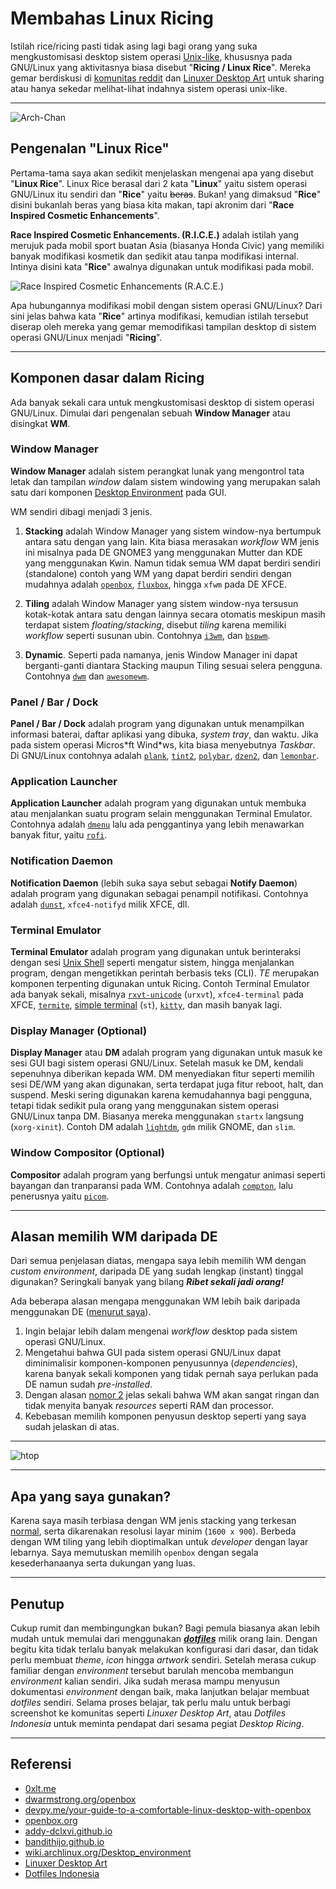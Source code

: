 # Membahas Linux Ricing


Istilah rice/ricing pasti tidak asing lagi bagi orang yang suka mengkustomisasi desktop sistem operasi [Unix-like](https://en.wikipedia.org/wiki/Unix-like), khususnya pada GNU/Linux yang aktivitasnya biasa disebut "**Ricing / Linux Rice**". Mereka gemar berdiskusi di [komunitas reddit](https://www.reddit.com/r/unixporn/) dan [Linuxer Desktop Art](https://web.facebook.com/groups/linuxart/) untuk sharing atau hanya sekedar melihat-lihat indahnya sistem operasi unix-like.

<!--more-->

---

![Arch-Chan](arch-chan.png "Arch-Chan")

## Pengenalan "Linux Rice"
Pertama-tama saya akan sedikit menjelaskan mengenai apa yang disebut "**Linux Rice**". Linux Rice berasal dari 2 kata "**Linux**" yaitu sistem operasi GNU/Linux itu sendiri dan "**Rice**" yaitu ~~beras~~. Bukan! yang dimaksud "**Rice**" disini bukanlah beras yang biasa kita makan, tapi akronim dari "**Race Inspired Cosmetic Enhancements**".

**Race Inspired Cosmetic Enhancements. (R.I.C.E.)** adalah istilah yang merujuk pada mobil sport buatan Asia (biasanya Honda Civic) yang memiliki banyak modifikasi kosmetik dan sedikit atau tanpa modifikasi internal. Intinya disini kata "**Rice**" awalnya digunakan untuk modifikasi pada mobil.

![Race Inspired Cosmetic Enhancements (R.A.C.E.)](car-rice.jpg "Race Inspired Cosmetic Enhancements (R.I.C.E.)")

Apa hubungannya modifikasi mobil dengan sistem operasi GNU/Linux? Dari sini jelas bahwa kata "**Rice**" artinya modifikasi, kemudian istilah tersebut diserap oleh mereka yang gemar memodifikasi tampilan desktop di sistem operasi GNU/Linux menjadi "**Ricing**".

---

## Komponen dasar dalam Ricing
Ada banyak sekali cara untuk mengkustomisasi desktop di sistem operasi GNU/Linux. Dimulai dari pengenalan sebuah **Window Manager** atau disingkat **WM**.

### Window Manager
**Window Manager** adalah sistem perangkat lunak yang mengontrol tata letak dan tampilan _window_ dalam sistem windowing yang merupakan salah satu dari komponen [Desktop Environment](https://en.wikipedia.org/wiki/Desktop_environment) pada GUI.

WM sendiri dibagi menjadi 3 jenis.
1. **Stacking** adalah Window Manager yang sistem window-nya bertumpuk antara satu dengan yang lain. Kita biasa merasakan _workflow_ WM jenis ini misalnya pada DE GNOME3 yang menggunakan Mutter dan KDE yang menggunakan Kwin. Namun tidak semua WM dapat berdiri sendiri (standalone) contoh yang WM yang dapat berdiri sendiri dengan mudahnya adalah [`openbox`](http://openbox.org/wiki/Main_Page), [`fluxbox`](http://fluxbox.org/), hingga `xfwm` pada DE XFCE.

2. **Tiling** adalah Window Manager yang sistem window-nya tersusun kotak-kotak antara satu dengan lainnya secara otomatis meskipun masih terdapat sistem _floating/stacking_, disebut _tiling_ karena memiliki _workflow_ seperti susunan ubin. Contohnya [`i3wm`](https://i3wm.org/), dan [`bspwm`](https://github.com/baskerville/bspwm).

3. **Dynamic**. Seperti pada namanya, jenis Window Manager ini dapat berganti-ganti diantara Stacking maupun Tiling sesuai selera pengguna. Contohnya [`dwm`](https://dwm.suckless.org/) dan [`awesomewm`](https://awesomewm.org/).

### Panel / Bar / Dock
**Panel / Bar / Dock** adalah program yang digunakan untuk menampilkan informasi baterai, daftar aplikasi yang dibuka, _system tray_, dan waktu. Jika pada sistem operasi Micros\*ft Wind\*ws, kita biasa menyebutnya _Taskbar_. Di GNU/Linux contohnya adalah [`plank`](https://launchpad.net/plank), [`tint2`](https://gitlab.com/o9000/tint2), [`polybar`](https://github.com/polybar/polybar), [`dzen2`](http://robm.github.io/dzen/), dan [`lemonbar`](https://github.com/LemonBoy/bar).

### Application Launcher
**Application Launcher** adalah program yang digunakan untuk membuka atau menjalankan suatu program selain menggunakan Terminal Emulator. Contohnya adalah [`dmenu`](https://tools.suckless.org/dmenu/) lalu ada penggantinya yang lebih menawarkan banyak fitur, yaitu [`rofi`](https://github.com/davatorium/rofi).

### Notification Daemon
**Notification Daemon** (lebih suka saya sebut sebagai **Notify Daemon**) adalah program yang digunakan sebagai penampil notifikasi. Contohnya adalah [`dunst`](https://dunst-project.org/), `xfce4-notifyd` milik XFCE, dll.

### Terminal Emulator
**Terminal Emulator** adalah program yang digunakan untuk berinteraksi dengan sesi [Unix Shell](https://en.wikipedia.org/wiki/Unix_shell) seperti mengatur sistem, hingga menjalankan program, dengan mengetikkan perintah berbasis teks (CLI). _TE_ merupakan komponen terpenting digunakan untuk Ricing. Contoh Terminal Emulator ada banyak sekali, misalnya [`rxvt-unicode`](http://software.schmorp.de/pkg/rxvt-unicode.html) (`urxvt`), `xfce4-terminal` pada XFCE, [`termite`](https://github.com/thestinger/termite), [simple terminal](https://st.suckless.org/) (`st`), [`kitty`](https://sw.kovidgoyal.net/kitty/), dan masih banyak lagi.

### Display Manager (Optional)
**Display Manager** atau **DM** adalah program yang digunakan untuk masuk ke sesi GUI bagi sistem operasi GNU/Linux. Setelah masuk ke DM, kendali sepenuhnya diberikan kepada WM. DM menyediakan fitur seperti memilih sesi DE/WM yang akan digunakan, serta terdapat juga fitur reboot, halt, dan suspend. Meski sering digunakan karena kemudahannya bagi pengguna, tetapi tidak sedikit pula orang yang menggunakan sistem operasi GNU/Linux tanpa DM. Biasanya mereka menggunakan `startx` langsung (`xorg-xinit`). Contoh DM adalah [`lightdm`](https://github.com/canonical/lightdm), `gdm` milik GNOME, dan `slim`.

### Window Compositor (Optional)
**Compositor** adalah program yang berfungsi untuk mengatur animasi seperti bayangan dan tranparansi pada WM. Contohnya adalah [`compton`](https://github.com/chjj/compton), lalu penerusnya yaitu [`picom`](https://github.com/yshui/picom).

---

## Alasan memilih WM daripada DE
Dari semua penjelasan diatas, mengapa saya lebih memilih WM dengan _custom environment_, daripada DE yang sudah lengkap (instant) tinggal digunakan? Seringkali banyak yang bilang **_Ribet sekali jadi orang!_** 

Ada beberapa alasan mengapa menggunakan WM lebih baik daripada menggunakan DE (<u>menurut saya</u>).  
1. Ingin belajar lebih dalam mengenai _workflow_ desktop pada sistem operasi GNU/Linux.
2. Mengetahui bahwa GUI pada sistem operasi GNU/Linux dapat diminimalisir komponen-komponen penyusunnya (_dependencies_), karena banyak sekali komponen yang tidak pernah saya perlukan pada DE namun sudah _pre-installed_. 
3. Dengan alasan <u>nomor 2</u> jelas sekali bahwa WM akan sangat ringan dan tidak menyita banyak _resources_ seperti RAM dan processor.
4. Kebebasan memilih komponen penyusun desktop seperti yang saya sudah jelaskan di atas.

---

![htop](htop.png "System Monitoring")

---

## Apa yang saya gunakan?
Karena saya masih terbiasa dengan WM jenis stacking yang terkesan <u>normal</u>, serta dikarenakan resolusi layar minim (`1600 x 900`). Berbeda dengan WM tiling yang lebih dioptimalkan untuk _developer_ dengan layar lebarnya. Saya memutuskan memilih `openbox` dengan segala kesederhanaanya serta dukungan yang luas.

---

## Penutup
Cukup rumit dan membingungkan bukan? Bagi pemula biasanya akan lebih mudah untuk memulai dari menggunakan [**_dotfiles_**](https://wiki.archlinux.org/index.php/Dotfiles) milik orang lain. Dengan begitu kita tidak terlalu banyak melakukan konfigurasi dari dasar, dan tidak perlu membuat _theme_, _icon_ hingga _artwork_ sendiri. Setelah merasa cukup familiar dengan _environment_ tersebut barulah mencoba membangun _environment_ kalian sendiri. Jika sudah merasa mampu menyusun dokumentasi _environment_ dengan baik, maka lanjutkan belajar membuat _dotfiles_ sendiri. Selama proses belajar, tak perlu malu untuk berbagi screenshot ke komunitas seperti _Linuxer Desktop Art_, atau _Dotfiles Indonesia_ untuk meminta pendapat dari sesama pegiat _Desktop Ricing_.

---

## Referensi
- [0xlt.me](https://0xlt.me)
- [dwarmstrong.org/openbox](https://www.dwarmstrong.org/openbox/)
- [devpy.me/your-guide-to-a-comfortable-linux-desktop-with-openbox](https://www.devpy.me/your-guide-to-a-comfortable-linux-desktop-with-openbox/)
- [openbox.org](http://openbox.org/wiki/Main_Page)
- [addy-dclxvi.github.io](https://addy-dclxvi.github.io/)
- [bandithijo.github.io](https://bandithijo.github.io/)
- [wiki.archlinux.org/Desktop_environment](https://wiki.archlinux.org/index.php/Desktop_environment)
- [Linuxer Desktop Art](https://web.facebook.com/groups/linuxart)
- [Dotfiles Indonesia](https://www.t.me/dotfiles_id)


